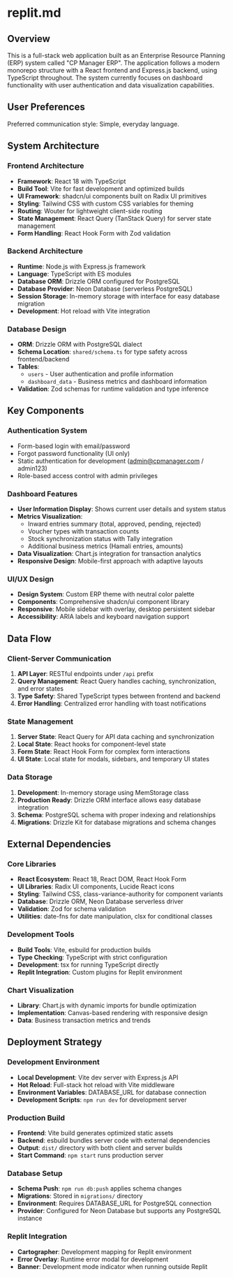 # replit.md

## Overview

This is a full-stack web application built as an Enterprise Resource Planning (ERP) system called "CP Manager ERP". The application follows a modern monorepo structure with a React frontend and Express.js backend, using TypeScript throughout. The system currently focuses on dashboard functionality with user authentication and data visualization capabilities.

## User Preferences

Preferred communication style: Simple, everyday language.

## System Architecture

### Frontend Architecture
- **Framework**: React 18 with TypeScript
- **Build Tool**: Vite for fast development and optimized builds
- **UI Framework**: shadcn/ui components built on Radix UI primitives
- **Styling**: Tailwind CSS with custom CSS variables for theming
- **Routing**: Wouter for lightweight client-side routing
- **State Management**: React Query (TanStack Query) for server state management
- **Form Handling**: React Hook Form with Zod validation

### Backend Architecture
- **Runtime**: Node.js with Express.js framework
- **Language**: TypeScript with ES modules
- **Database ORM**: Drizzle ORM configured for PostgreSQL
- **Database Provider**: Neon Database (serverless PostgreSQL)
- **Session Storage**: In-memory storage with interface for easy database migration
- **Development**: Hot reload with Vite integration

### Database Design
- **ORM**: Drizzle ORM with PostgreSQL dialect
- **Schema Location**: `shared/schema.ts` for type safety across frontend/backend
- **Tables**: 
  - `users` - User authentication and profile information
  - `dashboard_data` - Business metrics and dashboard information
- **Validation**: Zod schemas for runtime validation and type inference

## Key Components

### Authentication System
- Form-based login with email/password
- Forgot password functionality (UI only)
- Static authentication for development (admin@cpmanager.com / admin123)
- Role-based access control with admin privileges

### Dashboard Features
- **User Information Display**: Shows current user details and system status
- **Metrics Visualization**: 
  - Inward entries summary (total, approved, pending, rejected)
  - Voucher types with transaction counts
  - Stock synchronization status with Tally integration
  - Additional business metrics (Hamali entries, amounts)
- **Data Visualization**: Chart.js integration for transaction analytics
- **Responsive Design**: Mobile-first approach with adaptive layouts

### UI/UX Design
- **Design System**: Custom ERP theme with neutral color palette
- **Components**: Comprehensive shadcn/ui component library
- **Responsive**: Mobile sidebar with overlay, desktop persistent sidebar
- **Accessibility**: ARIA labels and keyboard navigation support

## Data Flow

### Client-Server Communication
1. **API Layer**: RESTful endpoints under `/api` prefix
2. **Query Management**: React Query handles caching, synchronization, and error states
3. **Type Safety**: Shared TypeScript types between frontend and backend
4. **Error Handling**: Centralized error handling with toast notifications

### State Management
1. **Server State**: React Query for API data caching and synchronization
2. **Local State**: React hooks for component-level state
3. **Form State**: React Hook Form for complex form interactions
4. **UI State**: Local state for modals, sidebars, and temporary UI states

### Data Storage
1. **Development**: In-memory storage using MemStorage class
2. **Production Ready**: Drizzle ORM interface allows easy database integration
3. **Schema**: PostgreSQL schema with proper indexing and relationships
4. **Migrations**: Drizzle Kit for database migrations and schema changes

## External Dependencies

### Core Libraries
- **React Ecosystem**: React 18, React DOM, React Hook Form
- **UI Libraries**: Radix UI components, Lucide React icons
- **Styling**: Tailwind CSS, class-variance-authority for component variants
- **Database**: Drizzle ORM, Neon Database serverless driver
- **Validation**: Zod for schema validation
- **Utilities**: date-fns for date manipulation, clsx for conditional classes

### Development Tools
- **Build Tools**: Vite, esbuild for production builds
- **Type Checking**: TypeScript with strict configuration
- **Development**: tsx for running TypeScript directly
- **Replit Integration**: Custom plugins for Replit environment

### Chart Visualization
- **Library**: Chart.js with dynamic imports for bundle optimization
- **Implementation**: Canvas-based rendering with responsive design
- **Data**: Business transaction metrics and trends

## Deployment Strategy

### Development Environment
- **Local Development**: Vite dev server with Express.js API
- **Hot Reload**: Full-stack hot reload with Vite middleware
- **Environment Variables**: DATABASE_URL for database connection
- **Development Scripts**: `npm run dev` for development server

### Production Build
- **Frontend**: Vite build generates optimized static assets
- **Backend**: esbuild bundles server code with external dependencies
- **Output**: `dist/` directory with both client and server builds
- **Start Command**: `npm start` runs production server

### Database Setup
- **Schema Push**: `npm run db:push` applies schema changes
- **Migrations**: Stored in `migrations/` directory
- **Environment**: Requires DATABASE_URL for PostgreSQL connection
- **Provider**: Configured for Neon Database but supports any PostgreSQL instance

### Replit Integration
- **Cartographer**: Development mapping for Replit environment
- **Error Overlay**: Runtime error modal for development
- **Banner**: Development mode indicator when running outside Replit
